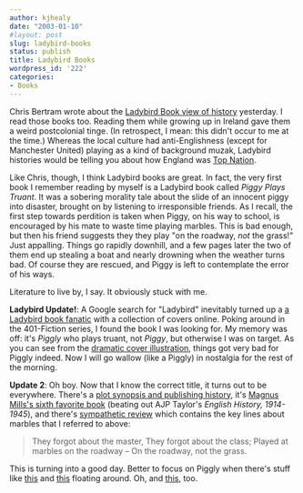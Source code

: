 ```yaml
---
author: kjhealy
date: "2003-01-10"
#layout: post
slug: ladybird-books
status: publish
title: Ladybird Books
wordpress_id: '222'
categories:
- Books
---
```


Chris Bertram wrote about the [Ladybird Book view of history](http://junius.blogspot.com/2003_01_05_junius_archive.html#90156623 "Junius") yesterday. I read those books too. Reading them while growing up in Ireland gave them a weird postcolonial tinge. (In retrospect, I mean: this didn't occur to me at the time.) Whereas the local culture had anti-Englishness (except for Manchester United) playing as a kind of background muzak, Ladybird histories would be telling you about how England was [Top Nation](http://www.amazon.co.uk/exec/obidos/ASIN/0413772705/).

Like Chris, though, I think Ladybird books are great. In fact, the very first book I remember reading by myself is a Ladybird book called *Piggy Plays Truant*. It was a sobering morality tale about the slide of an innocent piggy into disaster, brought on by listening to irresponsible friends. As I recall, the first step towards perdition is taken when Piggy, on his way to school, is encouraged by his mate to waste time playing marbles. This is bad enough, but then his friend suggests they they play "on the roadway, *not* the grass!" Just appalling. Things go rapidly downhill, and a few pages later the two of them end up stealing a boat and nearly drowning when the weather turns bad. Of course they are rescued, and Piggy is left to contemplate the error of his ways.

Literature to live by, I say. It obviously stuck with me.

**Ladybird Update!**: A Google search for "Ladybird" inevitably turned up a [a Ladybird book fanatic](http://www.mintylou.connectfree.co.uk/collect.shtml) with a collection of covers online. Poking around in the 401-Fiction series, I found the book I was looking for. My memory was off: it's *Piggly* who plays truant, not *Piggy*, but otherwise I was on target. As you can see from the [dramatic cover illustration](http://fiachra.soc.arizona.edu/blog/archives/piggly.html), things got very bad for Piggly indeed. Now I will go wallow (like a Piggly) in nostalgia for the rest of the morning.

**Update 2**: Oh boy. Now that I know the correct title, it turns out to be everywhere. There's a [plot synopsis and publishing history](http://www.ladybirdbookcollector.co.uk/Series%20Breakdown/401/401_page9.htm), it's [Magnus Mills's sixth favorite book](http://books.guardian.co.uk/top10s/top10/0,6109,99334,00.html) (beating out AJP Taylor's *English History, 1914-1945*), and there's [sympathetic review](http://www.actis.co.uk/cgi-bin/chrysali/reader/notice.cgi/TB977507514-8964) which contains the key lines about marbles that I referred to above:

> They forgot about the master,
>  They forgot about the class;
>  Played at marbles on the roadway – On the roadway, not the grass.

This is turning into a good day. Better to focus on Piggly when there's stuff like [this](http://calpundit.blogspot.com2003_01_01_calpundit_archive.html#87224212) and [this](http://www.j-bradford-delong.net/movable_type/archives/001369.html) floating around. Oh, and [this](http://www.dailyhowler.com/dh011003.shtml), too.
